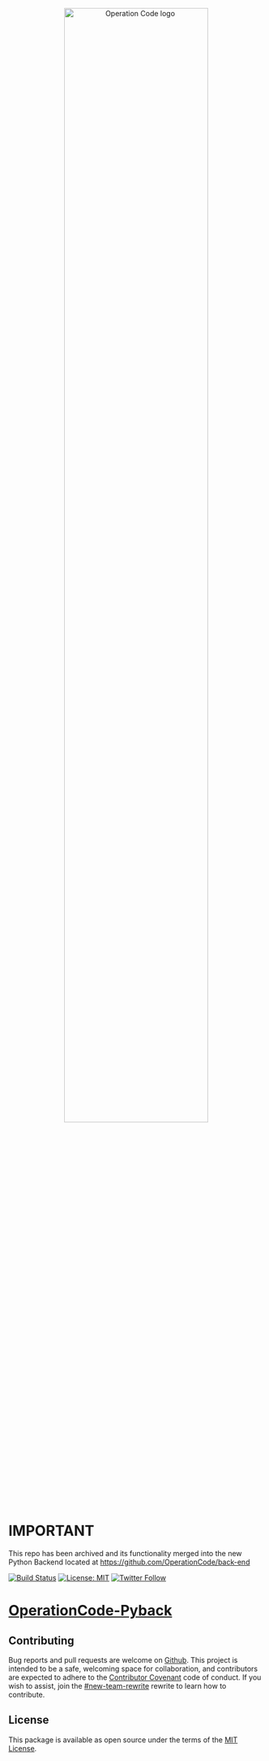 <div align="center">
  <br />
  <a href="https://operationcode.org">
    <img
      alt="Operation Code logo"
      src="https://s3.amazonaws.com/operationcode-assets/branding/logos/large-blue-logo.png"
      width="75%"
    >
  </a>
  <br />
  <br />
</div>

# IMPORTANT
This repo has been archived and its functionality merged into the new Python Backend located at https://github.com/OperationCode/back-end


[![Build Status](https://travis-ci.org/OperationCode/operationcode-pyback.svg?branch=master)](https://travis-ci.org/OperationCode/operationcode-pyback)
[![License: MIT](https://img.shields.io/badge/License-MIT-blue.svg)](https://opensource.org/licenses/MIT)
[![Twitter Follow](https://img.shields.io/twitter/follow/operation_code.svg?style=social&label=Follow&style=social)](https://twitter.com/operation_code)


# [OperationCode-Pyback](https://github.com/OperationCode/operationcode-Pyback)



## Contributing
Bug reports and pull requests are welcome on [Github](https://github.com/OperationCode/operationcode-pybot). This project is intended to be a safe, welcoming space for collaboration, and contributors are expected to adhere to the [Contributor Covenant](http://contributor-covenant.org) code of conduct. If you wish to assist, join the [\#new-team-rewrite](https://operation-code.slack.com/messages/C7NJLCCMB/) rewrite to learn how to contribute.

## License
This package is available as open source under the terms of the [MIT License](http://opensource.org/licenses/MIT).
